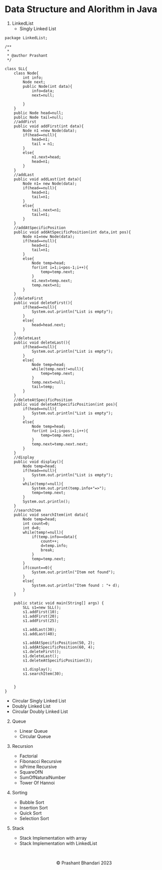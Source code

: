 # Data Structure and Alorithm in Java

1. LinkedList
   - Singly Linked List
```
package LinkedList;

/**
 *
 * @author Prashant
 */

class SLL{
    class Node{
        int info;
        Node next;
        public Node(int data){
            info=data;
            next=null;

        }
    }
    public Node head=null;
    public Node tail=null;
    //addFirst
    public void addFirst(int data){
        Node n1 =new Node(data);
        if(head==null){
            head=n1;
            tail = n1;
        }
        else{
            n1.next=head;
            head=n1;
        }
    }
    //addLast
    public void addLast(int data){
        Node n1= new Node(data);
        if(head==null){
            head=n1;
            tail=n1;
        }
        else{
            tail.next=n1;
            tail=n1;
        }
    }
    //addAtSpecificPosition
    public void addAtSpecificPosition(int data,int pos){
        Node n1=new Node(data);
        if(head==null){
            head=n1;
            tail=n1;
        }
        else{
            Node temp=head;
            for(int i=1;i<pos-1;i++){
                temp=temp.next;
            }
            n1.next=temp.next;
            temp.next=n1;
        }
    }
    //deleteFirst
    public void deleteFirst(){
        if(head==null){
            System.out.println("List is empty");
        }
        else{
            head=head.next;
        }
    }
    //deleteLast
    public void deleteLast(){
        if(head==null){
            System.out.println("List is empty");
        }
        else{
            Node temp=head;
            while(temp.next!=null){
                temp=temp.next;
            }
            temp.next=null;
            tail=temp;
        }
    }
    //deleteAtSpecificPosition
    public void deleteAtSpecificPosition(int pos){
        if(head==null){
            System.out.println("List is empty");
        }
        else{
            Node temp=head;
            for(int i=1;i<pos-1;i++){
                temp=temp.next;
            }
            temp.next=temp.next.next;
        }
    }
    //display
    public void display(){
        Node temp=head;
        if(head==null){
            System.out.println("List is empty");
        }
        while(temp!=null){
            System.out.print(temp.info+"=>");
            temp=temp.next;
        }
        System.out.println();
    }
    //searchItem
    public void searchItem(int data){
        Node temp=head;
        int count=0;
        int d=0;
        while(temp!=null){
            if(temp.info==data){
                count++;
                d=temp.info;
                break;
            }
            temp=temp.next;
        }
        if(count==0){
            System.out.println("Item not found");
        }
        else{
            System.out.println("Item found : "+ d);
        }
    }

    public static void main(String[] args) {
        SLL s1=new SLL();
        s1.addFirst(10);
        s1.addFirst(20);
        s1.addFirst(25);
        
        s1.addLast(30);
        s1.addLast(40);

        s1.addAtSpecificPosition(50, 2);
        s1.addAtSpecificPosition(60, 4);
        s1.deleteFirst();
        s1.deleteLast();
        s1.deleteAtSpecificPosition(3);

        s1.display();
        s1.searchItem(30);


    }
} 
```

   - Circular Singly Linked List
   - Doubly Linked List
   - Circular Doubly Linked List
2. Queue
   - Linear Queue
   - Circular Queue
3. Recursion
   - Factorial
   - Fibonacci Recursive
   - isPrime Recursive
   - SquareOfN
   - SumOfNaturalNumber
   - Tower Of Hannoi
4. Sorting
   - Bubble Sort
   - Insertion Sort
   - Quick Sort
   - Selection Sort
  
5. Stack
   - Stack Implementation with array
   - Stack Implementation with LinkedList

<br>

<footer>
<p align="center">
&copy; Prashant Bhandari 2023
</p>
</footer>
   